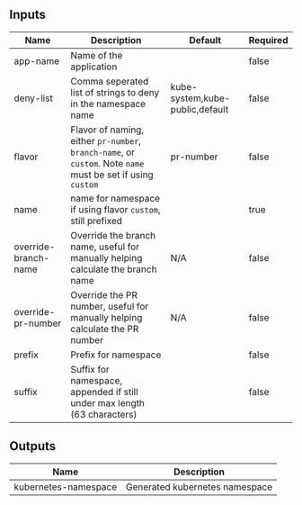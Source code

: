 <!-- markdownlint-disable -->

## Inputs

| Name | Description | Default | Required |
|------|-------------|---------|----------|
| app-name | Name of the application |  | false |
| deny-list | Comma seperated list of strings to deny in the namespace name | kube-system,kube-public,default | false |
| flavor | Flavor of naming, either `pr-number`, `branch-name`, or `custom`. Note `name` must be set if using `custom` | pr-number | false |
| name | name for namespace if using flavor `custom`, still prefixed |  | true |
| override-branch-name | Override the branch name, useful for manually helping calculate the branch name | N/A | false |
| override-pr-number | Override the PR number, useful for manually helping calculate the PR number | N/A | false |
| prefix | Prefix for namespace |  | false |
| suffix | Suffix for namespace, appended if still under max length (63 characters) |  | false |


## Outputs

| Name | Description |
|------|-------------|
| kubernetes-namespace | Generated kubernetes namespace |
<!-- markdownlint-restore -->
